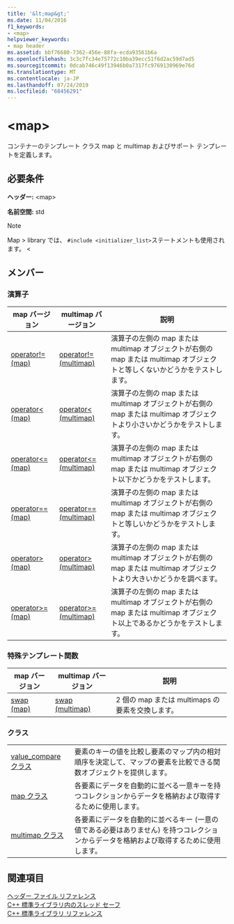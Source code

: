 ```yaml
---
title: '&lt;map&gt;'
ms.date: 11/04/2016
f1_keywords:
- <map>
helpviewer_keywords:
- map header
ms.assetid: bbf76680-7362-456e-88fa-ecda93561b6a
ms.openlocfilehash: 3c3c7fc34e75772c10ba39ecc51f6d2ac59d7ad5
ms.sourcegitcommit: 0dcab746c49f13946b0a7317fc9769130969e76d
ms.translationtype: MT
ms.contentlocale: ja-JP
ms.lasthandoff: 07/24/2019
ms.locfileid: "68456291"
---
```

# <a name="ltmapgt"></a>&lt;map&gt;

コンテナーのテンプレート クラス map と multimap およびサポート テンプレートを定義します。

## <a name="requirements"></a>必要条件

**ヘッダー:** \<map>

**名前空間:** std

> [!NOTE]
> Map > library では、 `#include <initializer_list>`ステートメントも使用されます。 \<

## <a name="members"></a>メンバー

### <a name="operators"></a>演算子

|map バージョン|multimap バージョン|説明|
|-----------------|----------------------|-----------------|
|[operator!= (map)](../standard-library/map-operators.md#op_neq)|[operator!= (multimap)](../standard-library/map-operators.md#op_neq)|演算子の左側の map または multimap オブジェクトが右側の map または multimap オブジェクトと等しくないかどうかをテストします。|
|[operator< (map)](../standard-library/map-operators.md#op_eq_eq)|[operator< (multimap)](../standard-library/map-operators.md#op_eq_eq)|演算子の左側の map または multimap オブジェクトが右側の map または multimap オブジェクトより小さいかどうかをテストします。|
|[operator<= (map)](../standard-library/map-operators.md#op_lt)|[operator\<= (multimap)](../standard-library/map-operators.md#op_lt)|演算子の左側の map または multimap オブジェクトが右側の map または multimap オブジェクト以下かどうかをテストします。|
|[operator== (map)](../standard-library/map-operators.md#op_eq_eq)|[operator== (multimap)](../standard-library/map-operators.md#op_eq_eq_multimap)|演算子の左側の map または multimap オブジェクトが右側の map または multimap オブジェクトと等しいかどうかをテストします。|
|[operator> (map)](../standard-library/map-operators.md#op_gt)|[operator> (multimap)](../standard-library/map-operators.md#op_gt_multimap)|演算子の左側の map または multimap オブジェクトが右側の map または multimap オブジェクトより大きいかどうかを調べます。|
|[operator>= (map)](../standard-library/map-operators.md#op_gt_eq)|[operator>= (multimap)](../standard-library/map-operators.md#op_gt_eq_multimap)|演算子の左側の map または multimap オブジェクトが右側の map または multimap オブジェクト以上であるかどうかをテストします。|

### <a name="specialized-template-functions"></a>特殊テンプレート関数

|map バージョン|multimap バージョン|説明|
|-----------------|----------------------|-----------------|
|[swap (map)](../standard-library/map-functions.md#swap)|[swap (multimap)](../standard-library/map-functions.md#swap_multimap)|2 個の map または multimaps の要素を交換します。|

### <a name="classes"></a>クラス

|||
|-|-|
|[value_compare クラス](../standard-library/value-compare-class-map.md)|要素のキーの値を比較し要素のマップ内の相対順序を決定して、マップの要素を比較できる関数オブジェクトを提供します。|
|[map クラス](../standard-library/map-class.md)|各要素にデータを自動的に並べる一意キーを持つコレクションからデータを格納および取得するために使用します。|
|[multimap クラス](../standard-library/multimap-class.md)|各要素にデータを自動的に並べるキー (一意の値である必要はありません) を持つコレクションからデータを格納および取得するために使用します。|

## <a name="see-also"></a>関連項目

[ヘッダー ファイル リファレンス](../standard-library/cpp-standard-library-header-files.md)\
[C++ 標準ライブラリ内のスレッド セーフ](../standard-library/thread-safety-in-the-cpp-standard-library.md)\
[C++ 標準ライブラリ リファレンス](../standard-library/cpp-standard-library-reference.md)
